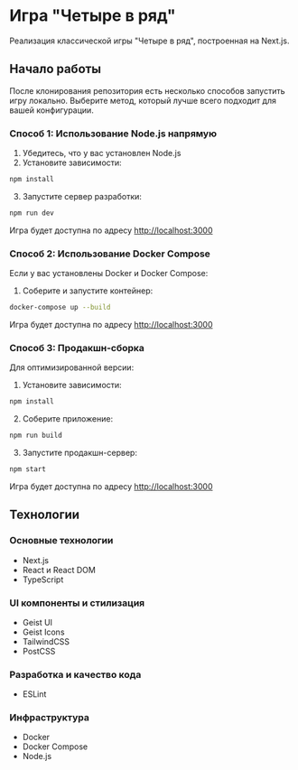 # Игра "Четыре в ряд"

Реализация классической игры "Четыре в ряд", построенная на Next.js.

## Начало работы

После клонирования репозитория есть несколько способов запустить игру локально. Выберите метод, который лучше всего подходит для вашей конфигурации.

### Способ 1: Использование Node.js напрямую

1. Убедитесь, что у вас установлен Node.js
2. Установите зависимости:
```bash
npm install
```
3. Запустите сервер разработки:
```bash
npm run dev
```

Игра будет доступна по адресу [http://localhost:3000](http://localhost:3000)

### Способ 2: Использование Docker Compose

Если у вас установлены Docker и Docker Compose:

1. Соберите и запустите контейнер:
```bash
docker-compose up --build
```

Игра будет доступна по адресу [http://localhost:3000](http://localhost:3000)

### Способ 3: Продакшн-сборка

Для оптимизированной версии:

1. Установите зависимости:
```bash
npm install
```
2. Соберите приложение:
```bash
npm run build
```
3. Запустите продакшн-сервер:
```bash
npm start
```

Игра будет доступна по адресу [http://localhost:3000](http://localhost:3000)


## Технологии

### Основные технологии
- Next.js
- React и React DOM
- TypeScript

### UI компоненты и стилизация
- Geist UI
- Geist Icons
- TailwindCSS
- PostCSS

### Разработка и качество кода
- ESLint

### Инфраструктура
- Docker 
- Docker Compose 
- Node.js
